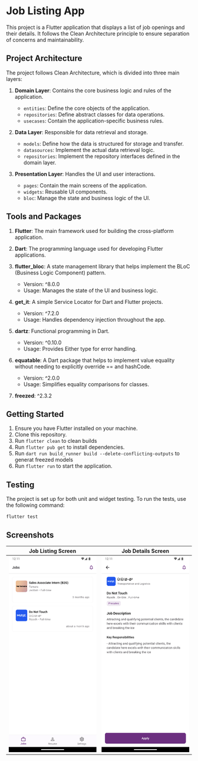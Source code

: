 # Job Listing App

This project is a Flutter application that displays a list of job openings and their details. It follows the Clean Architecture principle to ensure separation of concerns and maintainability.

## Project Architecture

The project follows Clean Architecture, which is divided into three main layers:

1. **Domain Layer**: Contains the core business logic and rules of the application.
   - `entities`: Define the core objects of the application.
   - `repositories`: Define abstract classes for data operations.
   - `usecases`: Contain the application-specific business rules.

2. **Data Layer**: Responsible for data retrieval and storage.
   - `models`: Define how the data is structured for storage and transfer.
   - `datasources`: Implement the actual data retrieval logic.
   - `repositories`: Implement the repository interfaces defined in the domain layer.

3. **Presentation Layer**: Handles the UI and user interactions.
   - `pages`: Contain the main screens of the application.
   - `widgets`: Reusable UI components.
   - `bloc`: Manage the state and business logic of the UI.

## Tools and Packages

1. **Flutter**: The main framework used for building the cross-platform application.

2. **Dart**: The programming language used for developing Flutter applications.

3. **flutter_bloc**: A state management library that helps implement the BLoC (Business Logic Component) pattern.
   - Version: ^8.0.0
   - Usage: Manages the state of the UI and business logic.

4. **get_it**: A simple Service Locator for Dart and Flutter projects.
   - Version: ^7.2.0
   - Usage: Handles dependency injection throughout the app.

5. **dartz**: Functional programming in Dart.
   - Version: ^0.10.0
   - Usage: Provides Either type for error handling.

6. **equatable**: A Dart package that helps to implement value equality without needing to explicitly override == and hashCode.
   - Version: ^2.0.0
   - Usage: Simplifies equality comparisons for classes.

7. **freezed**: ^2.3.2

## Getting Started

1. Ensure you have Flutter installed on your machine.
2. Clone this repository.
3. Run `flutter clean` to clean builds
4. Run `flutter pub get` to install dependencies.
5. Run `dart run build_runner build --delete-conflicting-outputs` to generat freezed models
6. Run `flutter run` to start the application.

## Testing

The project is set up for both unit and widget testing. To run the tests, use the following command:

```
flutter test
```

## Screenshots

Job Listing Screen             |  Job Details Screen
:-------------------------:|:-------------------------:
![Job Listing Screen](screenshots/job_list.png) |  ![Job Details Screen](screenshots/job_detail.png)
